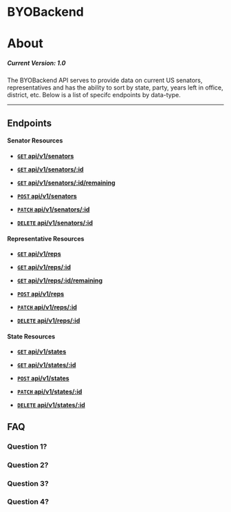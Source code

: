 # BYOBackend

# About

##### Current Version: 1.0

The BYOBackend API serves to provide data on current US senators, representatives and has the ability to sort by state, party, years left in office, district, etc. Below is a list of specifc endpoints by data-type.

***



## Endpoints

#### Senator Resources

- **[<code>GET</code> api/v1/senators](https://github.com/mlimberg/BYOBackend/blob/master/api-documentation/endpoints/senators/get%20api_v1_senators.md)**

- **[<code>GET</code> api/v1/senators/:id](https://github.com/mlimberg/BYOBackend/blob/master/api-documentation/endpoints/senators/get%20api_v1_senators_id.md)**

- **[<code>GET</code> api/v1/senators/:id/remaining](https://github.com/mlimberg/BYOBackend/blob/master/api-documentation/endpoints/senators/get%20api_v1_senators_id_remaining.md)**

- **[<code>POST</code> api/v1/senators](https://github.com/mlimberg/BYOBackend/blob/master/api-documentation/endpoints/senators/post%20api_v1_senators.md)**

- **[<code>PATCH</code> api/v1/senators/:id](https://github.com/mlimberg/BYOBackend/blob/master/api-documentation/endpoints/senators/patch%20api_v1_senators_id.md)**


- **[<code>DELETE</code> api/v1/senators/:id](https://github.com/mlimberg/BYOBackend/blob/master/api-documentation/endpoints/senators/delete%20api_v1_senators_id.md)**


#### Representative Resources


- **[<code>GET</code> api/v1/reps](https://github.com/mlimberg/BYOBackend/blob/master/api-documentation/endpoints/reps/get%20api_v1_reps.md)**

- **[<code>GET</code> api/v1/reps/:id](https://github.com/mlimberg/BYOBackend/blob/master/api-documentation/endpoints/reps/get%20api_v1_reps_id.md)**

- **[<code>GET</code> api/v1/reps/:id/remaining](https://github.com/mlimberg/BYOBackend/blob/master/api-documentation/endpoints/reps/get%20api_v1_reps_id_remaining.md)**

- **[<code>POST</code> api/v1/reps](https://github.com/mlimberg/BYOBackend/blob/master/api-documentation/endpoints/reps/post%20api_v1_reps.md)**

- **[<code>PATCH</code> api/v1/reps/:id](https://github.com/mlimberg/BYOBackend/blob/master/api-documentation/endpoints/reps/patch%20api_v1_reps_id.md)**


- **[<code>DELETE</code> api/v1/reps/:id](https://github.com/mlimberg/BYOBackend/blob/master/api-documentation/endpoints/reps/delete%20api_v1_reps_id.md)**

#### State Resources

- **[<code>GET</code> api/v1/states](https://github.com/mlimberg/BYOBackend/blob/master/api-documentation/endpoints/states/get%20api_v1_states.md)**

- **[<code>GET</code> api/v1/states/:id](https://github.com/mlimberg/BYOBackend/blob/master/api-documentation/endpoints/states/get%20api_v1_states_id.md)**


- **[<code>POST</code> api/v1/states](https://github.com/mlimberg/BYOBackend/blob/master/api-documentation/endpoints/states/post%20api_v1_states.md)**

- **[<code>PATCH</code> api/v1/states/:id](https://github.com/mlimberg/BYOBackend/blob/master/api-documentation/endpoints/states/patch%20api_v1_states_id.md)**


- **[<code>DELETE</code> api/v1/states/:id](https://github.com/mlimberg/BYOBackend/blob/master/api-documentation/endpoints/states/delete%20api_v1_states_id.md)**

## FAQ
### Question 1?


### Question 2?


### Question 3?


### Question 4?

